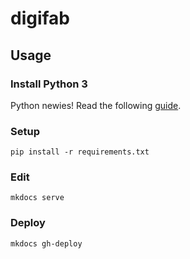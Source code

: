 # digifab

## Usage

### Install Python 3

Python newies! Read the following [guide](https://realpython.com/installing-python/).

### Setup

`pip install -r requirements.txt`

### Edit

`mkdocs serve`

### Deploy

`mkdocs gh-deploy`
